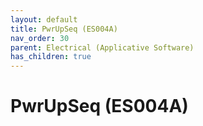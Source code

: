 ```yaml
---
layout: default
title: PwrUpSeq (ES004A)
nav_order: 30
parent: Electrical (Applicative Software)
has_children: true
---
```

# PwrUpSeq (ES004A)
